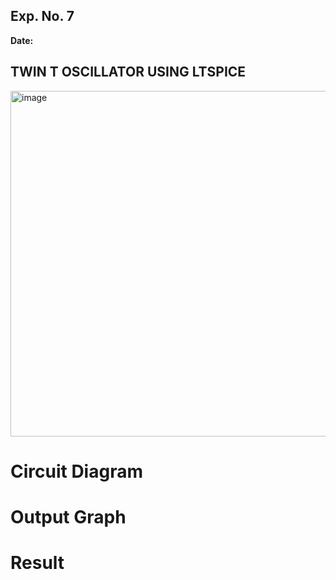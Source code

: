 ## Exp. No. 7
**Date:**  

## TWIN T OSCILLATOR USING LTSPICE
<img width="971" height="553" alt="image" src="https://github.com/user-attachments/assets/3d23d304-a2a9-466a-af4e-9badce4ac1f1" />

# Circuit Diagram 



# Output Graph



# Result


